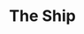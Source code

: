 ---
title: The Ship
year: 1925
opening_date: 1925-12-15
closing_date: 1925-12-16
layout: productions
image:
image_caption:
image_credit:
playbill:
category:
details:
  Theatre: Theatre Jacksonville
cast:
  Hester: Alice Shaw
  George Norwood: Charles Johnston
  Captain Cornelius: E.S. Beauchamp-Nobbs
  Janet: Gertrude F. Jacobi
  John Thurlow: H.A. Schiff
  Maid: Louise Twitty
  Jack: Reed Dearing
  Old Mrs. Thurlow: Verne Cowell
crew:
  Set construction:
    - Anne C. Lalor
    - Birsa Shepard
    - Karl Bardin
    - Katherine Wever
    - Mrs. Strawn Perry
  Make-up: Maria May
  Lighting: Martha Race
  Director: Tracy L'Engle
understudies:
orchestra:
external_links:
---